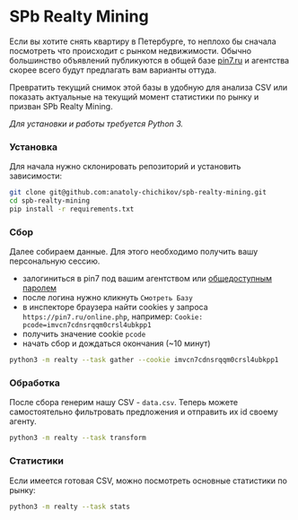 # SPb Realty Mining

Если вы хотите снять квартиру в Петербурге, то неплохо бы сначала посмотреть что происходит 
с рынком недвижимости. Обычно большинство объявлений публикуются в общей базе 
[pin7.ru](https://pin7.ru) и агентства скорее всего будут предлагать вам варианты оттуда.

Превратить текущий снимок этой базы в удобную для анализа CSV или показать актуальные
на текущий момент статистики по рынку и призван SPb Realty Mining.

_Для установки и работы требуется Python 3._

### Установка
Для начала нужно склонировать репозиторий и установить зависимости:
```bash
git clone git@github.com:anatoly-chichikov/spb-realty-mining.git
cd spb-realty-mining
pip install -r requirements.txt
```

### Сбор
Далее собираем данные. Для этого необходимо получить вашу персональную сессию.
- залогиниться в pin7 под вашим агентством или 
[общедоступным паролем](http://pin7-kod.ru/rukovodstvo-k-pin7-ru/)
- после логина нужно кликнуть `Cмотреть Базу`
- в инспекторе браузера найти cookies у запроса `https://pin7.ru/online.php`, 
например: `Cookie: pcode=imvcn7cdnsrqqm0crsl4ubkpp1`
- получить значение cookie `pcode`
- начать сбор и дождаться окончания (~10 минут)
```bash
python3 -m realty --task gather --cookie imvcn7cdnsrqqm0crsl4ubkpp1
```

### Обработка
После сбора генерим нашу CSV - `data.csv`. Теперь можете самостоятельно фильтровать предложения
и отправить их id своему агенту. 
```bash
python3 -m realty --task transform
```

### Статистики
Если имеется готовая CSV, можно посмотреть основные статистики по рынку:
```bash
python3 -m realty --task stats
```
